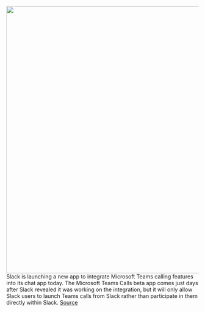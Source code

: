 <img src='https://cdn.vox-cdn.com/thumbor/J9-bRuv374KvivP2FJ3ChBjwQiw=/0x0:1602x802/1200x800/filters:focal(673x273:929x529)/cdn.vox-cdn.com/uploads/chorus_image/image/66586549/Microsoft_Teams_Calls.0.png' width='700px' /><br/>
Slack is launching a new app to integrate Microsoft Teams calling features into its chat app today. The Microsoft Teams Calls beta app comes just days after Slack revealed it was working on the integration, but it will only allow Slack users to launch Teams calls from Slack rather than participate in them directly within Slack.
<a href='https://www.theverge.com/2020/4/1/21202725/slack-microsoft-teams-call-integration-zoom-webex-features'> Source <a/>